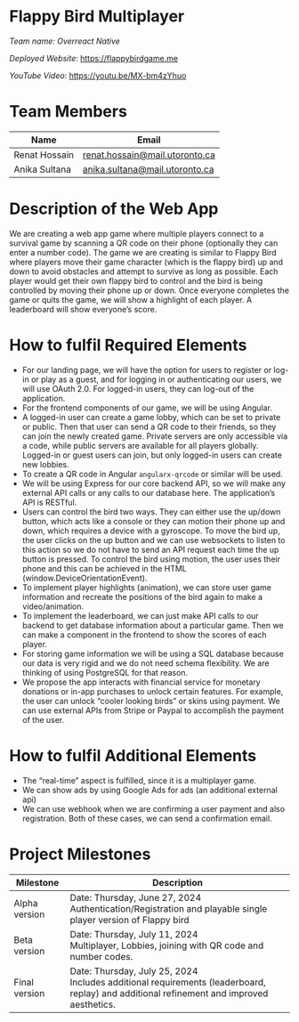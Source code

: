 # Flappy Bird Multiplayer

_Team name: Overreact Native_

_Deployed Website_: https://flappybirdgame.me

_YouTube Video_: https://youtu.be/MX-bm4zYhuo

# Team Members

| Name          | Email                          |
| ------------- | ------------------------------ |
| Renat Hossain | renat.hossain@mail.utoronto.ca |
| Anika Sultana | anika.sultana@mail.utoronto.ca |

# Description of the Web App

We are creating a web app game where multiple players connect to a survival game by scanning a QR code on their phone (optionally they can enter a number code). The game we are creating is similar to Flappy Bird where players move their game character (which is the flappy bird) up and down to avoid obstacles and attempt to survive as long as possible. Each player would get their own flappy bird to control and the bird is being controlled by moving their phone up or down. Once everyone completes the game or quits the game, we will show a highlight of each player. A leaderboard will show everyone’s score.

# How to fulfil Required Elements

- For our landing page, we will have the option for users to register or log-in or play as a guest, and for logging in or authenticating our users, we will use OAuth 2.0. For logged-in users, they can log-out of the application.
- For the frontend components of our game, we will be using Angular.
- A logged-in user can create a game lobby, which can be set to private or public. Then that user can send a QR code to their friends, so they can join the newly created game. Private servers are only accessible via a code, while public servers are available for all players globally. Logged-in or guest users can join, but only logged-in users can create new lobbies.
- To create a QR code in Angular `angularx-qrcode` or similar will be used.
- We will be using Express for our core backend API, so we will make any external API calls or any calls to our database here. The application’s API is RESTful.
- Users can control the bird two ways. They can either use the up/down button, which acts like a console or they can motion their phone up and down, which requires a device with a gyroscope. To move the bird up, the user clicks on the up button and we can use websockets to listen to this action so we do not have to send an API request each time the up button is pressed. To control the bird using motion, the user uses their phone and this can be achieved in the HTML (window.DeviceOrientationEvent).
- To implement player highlights (animation), we can store user game information and recreate the positions of the bird again to make a video/animation.
- To implement the leaderboard, we can just make API calls to our backend to get database information about a particular game. Then we can make a component in the frontend to show the scores of each player.
- For storing game information we will be using a SQL database because our data is very rigid and we do not need schema flexibility. We are thinking of using PostgreSQL for that reason.
- We propose the app interacts with financial service for monetary donations or in-app purchases to unlock certain features. For example, the user can unlock “cooler looking birds” or skins using payment. We can use external APIs from Stripe or Paypal to accomplish the payment of the user.

# How to fulfil Additional Elements

- The “real-time” aspect is fulfilled, since it is a multiplayer game.
- We can show ads by using Google Ads for ads (an additional external api)
- We can use webhook when we are confirming a user payment and also registration. Both of these cases, we can send a confirmation email.

# Project Milestones

| Milestone     | Description                                                                                                                                |
| ------------- | ------------------------------------------------------------------------------------------------------------------------------------------ |
| Alpha version | Date: Thursday, June 27, 2024<br>Authentication/Registration and playable single player version of Flappy bird                             |
| Beta version  | Date: Thursday, July 11, 2024<br>Multiplayer, Lobbies, joining with QR code and number codes.                                              |
| Final version | Date: Thursday, July 25, 2024<br>Includes additional requirements (leaderboard, replay) and additional refinement and improved aesthetics. |
